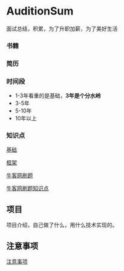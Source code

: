 # AuditionSum
面试总结，积累，为了升职加薪，为了美好生活

### 书籍

### 简历

### 时间段
- 1-3年看重的是基础，**3年是个分水岭**
- 3-5年
- 5-10年
- 10年以上

### 知识点

[基础](https://github.com/helloGitHubQ/AuditionSum/blob/master/docs/base/base.md)

[框架](https://github.com/helloGitHubQ/AuditionSum/blob/master/docs/base/spring.md)

[牛客网刷题](https://github.com/helloGitHubQ/AuditionSum/blob/master/docs/base/nowcoder.md)

[牛客网刷题知识点](https://github.com/helloGitHubQ/AuditionSum/blob/master/docs/base/%E7%89%9B%E5%AE%A2%E7%BD%91%E5%88%B7%E9%A2%98%E7%9F%A5%E8%AF%86%E7%82%B9.md)
## 项目
项目介绍，自己做了什么，用什么技术实现的。

## 注意事项

[注意事项](https://github.com/helloGitHubQ/AuditionSum/blob/master/docs/base/precautions.md)